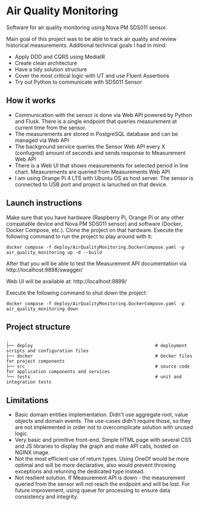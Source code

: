 ﻿# Air Quality Monitoring
Software for air quality monitoring using Nova PM SDS011 sensor.

Main goal of this project was to be able to track air quality and review historical measurements. Additional technical goals I had in mind:
- Apply DDD and CQRS using MediatR
- Create clean architecture
- Have a tidy solution structure
- Cover the most critical logic with UT and use Fluent Assertions
- Try out Python to communicate with SDS011 Sensor

## How it works
- Communication with the sensor is done via Web API powered by Python and Flusk. There is a single endpoint that queries measurement at current time from the sensor.
- The measurements are stored in PostgreSQL database and can be managed via Web API
- The background service queries the Sensor Web API every X (confugred) amount of seconds and sends response to Measurement Web API
- There is a Web UI that shows measurements for selected period in line chart. Measurements are queried from Measurements Web API
- I am using Orange Pi 4 LTS with Ubuntu OS as host server. The sensor is connected to USB port and project is lanuched on that device.

## Launch instructions
Make sure that you have hardware (Raspberry Pi, Orange Pi or any other compatable device and Nova PM SDS011 sensor) and software (Docker, Docker Compose, etc.). Clone the project on that hardware. Execute the following command to run the project to play around with it:

```
docker compose -f deploy/AirQualityMonitoring.DockerCompose.yaml -p air_quality_monitoring up -d --build
```

After that you will be able to test the Measurement API documentation via http://localhost:9898/swagger/

Web UI will be available at: http://localhost:9899/

Execute the following command to shut down the project:

```
docker compose -f deploy/AirQualityMonitoring.DockerCompose.yaml -p air_quality_monitoring down
```

## Project structure
    .
    ├── deploy                                              # deployment scripts and configuration files
    ├── docker                                              # docker files for project components
    ├── src                                                 # source code for application components and services
    └── tests                                               # unit and integration tests       
    

## Limitations
- Basic domain entities implementation. Didn't use aggregate root, value objects and domain events. The use-cases didn't require those, so they are not implemented in order not to overcomplicate solution with unused logic.
- Very basic and primitive front-end. Simple HTML page with several CSS and JS libraries to display the graph and make API calls, hosted on NGINX image.
- Not the most efficient use of return types. Using OneOf would be more optimal and will be more declarative, also would prevent throwing exceptions and returning the dedicated type instead.
- Not resilient solution. If Measurement API is down - the measurement queried from the sensor will not reach the endpoint and will be lost. For future improvement, using queue for processing to ensure data consistency and integrity.
